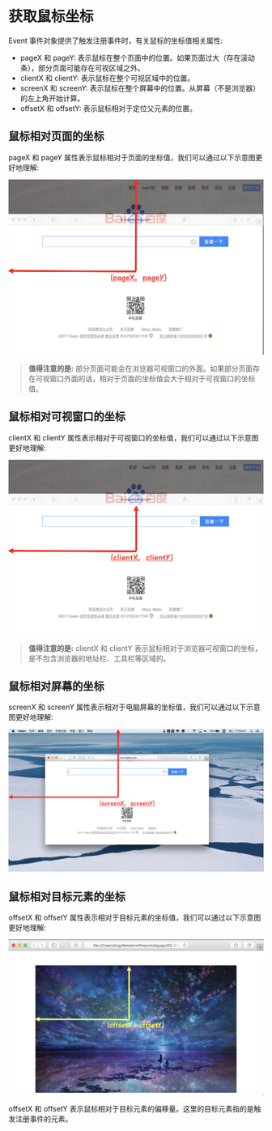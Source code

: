 # 获取鼠标坐标

Event 事件对象提供了触发注册事件时，有关鼠标的坐标值相关属性:

- pageX 和 pageY: 表示鼠标在整个页面中的位置。如果页面过大（存在滚动条），部分页面可能存在可视区域之外。
- clientX 和 clientY: 表示鼠标在整个可视区域中的位置。
- screenX 和 screenY: 表示鼠标在整个屏幕中的位置。从屏幕（不是浏览器）的左上角开始计算。
- offsetX 和 offsetY: 表示鼠标相对于定位父元素的位置。

## 鼠标相对页面的坐标

pageX 和 pageY 属性表示鼠标相对于页面的坐标值，我们可以通过以下示意图更好地理解:

![](img/03.png)

> **值得注意的是:** 部分页面可能会在浏览器可视窗口的外面。如果部分页面存在可视窗口外面的话，相对于页面的坐标值会大于相对于可视窗口的坐标值。

## 鼠标相对可视窗口的坐标

clientX 和 clientY 属性表示相对于可视窗口的坐标值，我们可以通过以下示意图更好地理解:

![](img/04.png)

> **值得注意的是:** clientX 和 clientY 表示鼠标相对于浏览器可视窗口的坐标，是不包含浏览器的地址栏、工具栏等区域的。

## 鼠标相对屏幕的坐标

screenX 和 screenY 属性表示相对于电脑屏幕的坐标值，我们可以通过以下示意图更好地理解:

![](img/05.png)

## 鼠标相对目标元素的坐标

offsetX 和 offsetY 属性表示相对于目标元素的坐标值，我们可以通过以下示意图更好地理解:

![](img/06.png)

offsetX 和 offsetY 表示鼠标相对于目标元素的偏移量。这里的目标元素指的是触发注册事件的元素。
